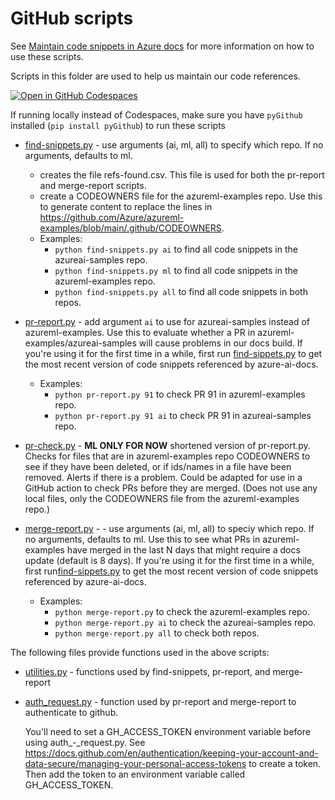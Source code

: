# GitHub scripts

See [Maintain code snippets in Azure docs](../code-snippets.md) for more information on how to use these scripts.

Scripts in this folder are used to help us maintain our code references.  

[![Open in GitHub Codespaces](https://github.com/codespaces/badge.svg)](https://codespaces.new/sdgilley/learn-tools?quickstart=1) 

If running locally instead of Codespaces, make sure you have `pyGithub` installed (`pip install pyGithub`) to run these scripts
  
* [find-snippets.py](find-snippets.py) - use arguments (ai, ml, all) to specify which repo. If no arguments, defaults to ml.
    * creates the file refs-found.csv.  This file is used for both the pr-report and merge-report scripts.
    * create a CODEOWNERS file for the azureml-examples repo.  Use this to generate content to replace the lines in https://github.com/Azure/azureml-examples/blob/main/.github/CODEOWNERS.
    * Examples:
        * `python find-snippets.py ai` to find all code snippets in the azureai-samples repo.
        * `python find-snippets.py ml` to find all code snippets in the azureml-examples repo.
        * `python find-snippets.py all` to find all code snippets in both repos.
* [pr-report.py](pr-report.py) - add argument `ai` to use for azureai-samples instead of azureml-examples. Use this to evaluate whether a PR in azureml-examples/azureai-samples will cause problems in our docs build.  If you're using it for the first time in a while, first run [find-sippets.py](find-snippets.py) to get the most recent version of code snippets referenced by azure-ai-docs.
    * Examples:
        * `python pr-report.py 91` to check PR 91 in  azureml-examples repo.
        * `python pr-report.py 91 ai` to check PR 91 in azureai-samples repo.

* [pr-check.py](pr-check.py) - **ML ONLY FOR NOW** shortened version of pr-report.py.  Checks for files that are in azureml-examples repo CODEOWNERS to see if they have been deleted, or if ids/names in a file have been removed. Alerts if there is a problem.  Could be adapted for use in a GitHub action to check PRs before they are merged.  (Does not use any local files, only the CODEOWNERS file from the azureml-examples repo.)

* [merge-report.py](merge-report.py) - - use arguments (ai, ml, all) to speciy which repo. If no arguments, defaults to ml.  Use this to see what PRs in azureml-examples have merged in the last N days that might require a docs update (default is 8 days). If you're using it for the first time in a while, first run[find-sippets.py](find-snippets.py) to get the most recent version of code snippets referenced by azure-ai-docs.
    * Examples:
        * `python merge-report.py` to check the azureml-examples repo.
        * `python merge-report.py ai` to check the azureai-samples repo.
        * `python merge-report.py all` to check both repos.

The following files provide functions used in the above scripts:

* [utilities.py](utilities.py) - functions used by find-snippets, pr-report, and merge-report
* [auth_request.py](auth.py) - function used by pr-report and merge-report to authenticate to github.
    
    You'll need to set a GH_ACCESS_TOKEN environment variable before using auth_-_request.py. See https://docs.github.com/en/authentication/keeping-your-account-and-data-secure/managing-your-personal-access-tokens to create a token.  Then add the token to an environment variable called GH_ACCESS_TOKEN.

